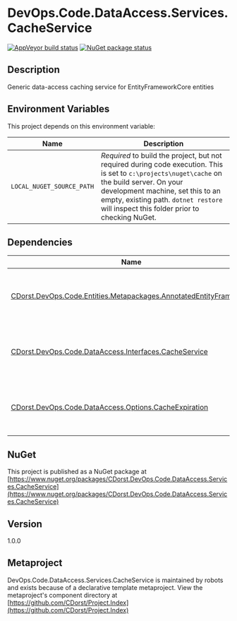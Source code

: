 # DevOps.Code.DataAccess.Services.CacheService

[![AppVeyor build status](https://img.shields.io/appveyor/ci/cdorst/devops-code-dataaccess-services-cacheservice.svg?label=AppVeyor&style=for-the-badge)](https://ci.appveyor.com/project/cdorst/devops-code-dataaccess-services-cacheservice)
[![NuGet package status](https://img.shields.io/nuget/v/CDorst.DevOps.Code.DataAccess.Services.CacheService.svg?label=NuGet&style=for-the-badge)](https://www.nuget.org/packages/CDorst.DevOps.Code.DataAccess.Services.CacheService)

## Description

Generic data-access caching service for EntityFrameworkCore entities

## Environment Variables

This project depends on this environment variable:

Name | Description
---- | -----------
`LOCAL_NUGET_SOURCE_PATH` | *Required* to build the project, but not required during code execution. This is set to `c:\projects\nuget\cache` on the build server. On your development machine, set this to an empty, existing path. `dotnet restore` will inspect this folder prior to checking NuGet.

## Dependencies

Name | Status
---- | ------
[CDorst.DevOps.Code.Entities.Metapackages.AnnotatedEntityFramework](https://github.com/CDorst/DevOps.Code.Entities.Metapackages.AnnotatedEntityFramework) | [![AppVeyor build status](https://img.shields.io/appveyor/ci/cdorst/devops-code-entities-metapackages-annotatedentityf.svg?label=AppVeyor&style=flat-square)](https://ci.appveyor.com/project/cdorst/devops-code-entities-metapackages-annotatedentityf) [![NuGet package status](https://img.shields.io/nuget/v/CDorst.DevOps.Code.Entities.Metapackages.AnnotatedEntityFramework.svg?label=NuGet&style=flat-square)](https://www.nuget.org/packages/CDorst.DevOps.Code.Entities.Metapackages.AnnotatedEntityFramework)
[CDorst.DevOps.Code.DataAccess.Interfaces.CacheService](https://github.com/CDorst/DevOps.Code.DataAccess.Interfaces.CacheService) | [![AppVeyor build status](https://img.shields.io/appveyor/ci/cdorst/devops-code-dataaccess-interfaces-cacheservice.svg?label=AppVeyor&style=flat-square)](https://ci.appveyor.com/project/cdorst/devops-code-dataaccess-interfaces-cacheservice) [![NuGet package status](https://img.shields.io/nuget/v/CDorst.DevOps.Code.DataAccess.Interfaces.CacheService.svg?label=NuGet&style=flat-square)](https://www.nuget.org/packages/CDorst.DevOps.Code.DataAccess.Interfaces.CacheService)
[CDorst.DevOps.Code.DataAccess.Options.CacheExpiration](https://github.com/CDorst/DevOps.Code.DataAccess.Options.CacheExpiration) | [![AppVeyor build status](https://img.shields.io/appveyor/ci/cdorst/devops-code-dataaccess-options-cacheexpiration.svg?label=AppVeyor&style=flat-square)](https://ci.appveyor.com/project/cdorst/devops-code-dataaccess-options-cacheexpiration) [![NuGet package status](https://img.shields.io/nuget/v/CDorst.DevOps.Code.DataAccess.Options.CacheExpiration.svg?label=NuGet&style=flat-square)](https://www.nuget.org/packages/CDorst.DevOps.Code.DataAccess.Options.CacheExpiration)

## NuGet

This project is published as a NuGet package at [https://www.nuget.org/packages/CDorst.DevOps.Code.DataAccess.Services.CacheService](https://www.nuget.org/packages/CDorst.DevOps.Code.DataAccess.Services.CacheService)

## Version

1.0.0

## Metaproject

DevOps.Code.DataAccess.Services.CacheService is maintained by robots and exists because of a declarative template metaproject. View the metaproject's component directory at [https://github.com/CDorst/Project.Index](https://github.com/CDorst/Project.Index)


